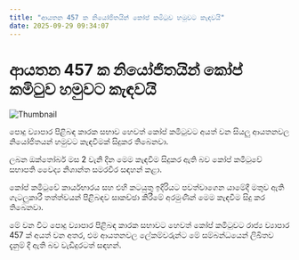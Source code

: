 ```yaml
---
title: "ආයතන 457 ක නියෝජිතයින් කෝප් කමිටුව හමුවට කැඳවයි"
date: 2025-09-29 09:34:07
---
```


# ආයතන 457 ක නියෝජිතයින් කෝප් කමිටුව හමුවට කැඳවයි

![Thumbnail](https://helakuru.sgp1.cdn.digitaloceanspaces.com/esana/images/lib/cope-committee.jpg)

පොදු ව්‍යාපාර පිළිබඳ කාරක සභාව හෙවත් කෝප් කමිටුවට අයත් වන සියලු ආයතනවල නියෝජිතයන් හමුවට කැඳවීමක් සිදුකර තිබෙනවා.

ලබන ඔක්තෝබර් මස 2 වැනි දින මෙම කැඳවීම සිදුකර ඇති බව කෝප් කමිටුවේ සභාපති වෛද්‍ය නිශාන්ත සමරවීර සඳහන් කළා.

කෝප් කමිටුවේ කාර්යභාරය සහ එහි කටයුතු ඉදිරියට පවත්වාගෙන යාමේදී මතුව ඇති ගැටලුකාරී තත්ත්වයන් පිළිබඳව සාකච්ඡා කිරීමේ අරමුණින් මෙම කැඳවීම සිදු කර තිබෙනවා.

මේ වන විට පොදු ව්‍යාපාර පිළිබඳ කාරක සභාවට හෙවත් කෝප් කමිටුවට රාජ්‍ය ව්‍යාපාර 457 ක් අයත් වන අතර, එම ආයතනවල ලේකම්වරුන්ට මේ සම්බන්ධයෙන් ලිඛිතව දැනුම් දී ඇති බව වැඩිදුරටත් සඳහන්.

